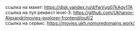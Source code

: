 ссылка на макет: https://disk.yandex.ru/d/fwVug07kAgv17A  
ссылка на пул реквест level-3: https://github.com/Ukhanov-Alexandr/movies-explorer-frontend/pull/2  
ссылка на сервис: https://movies.ukh.nomoredomains.work/  